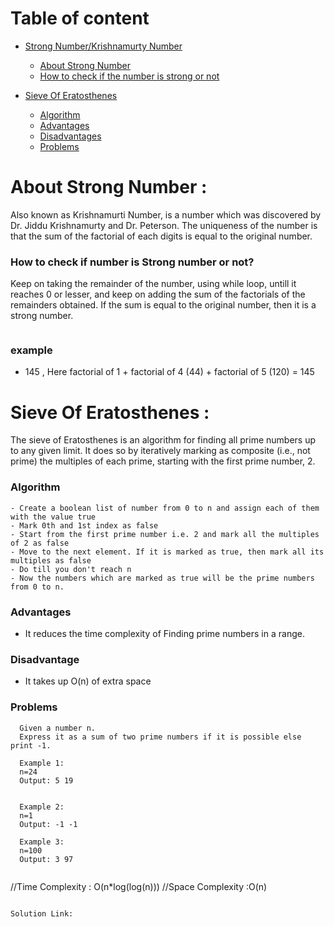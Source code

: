 <!-- Table of content -->
# Table of content
- [Strong Number/Krishnamurty Number](#Strong-Number)
  - [About Strong Number](#what_is_strong_number)
  - [How to check if the number is strong or not](#How_to_check)
 
- [Sieve Of Eratosthenes](#sieve-of-eratosthenes)
  - [Algorithm](#algorithm)
  - [Advantages](#advantages)
  - [Disadvantages](#disadvantage)
  - [Problems](#problems) 
  

# About Strong Number :
Also known as Krishnamurti Number, is a number which was discovered by Dr. Jiddu Krishnamurty and Dr. Peterson. The uniqueness of the number is that the sum of the factorial of each digits is equal to the original number.

### How to check if number is Strong number or not?
Keep on taking the remainder of the number, using while loop, untill it reaches 0 or lesser, and keep on adding the sum of the factorials of the remainders obtained. If the sum is equal to the original number, then it is a strong number.

```

```

### example
- 145 , Here factorial of 1 + factorial of 4 (44) + factorial of 5 (120) = 145




# Sieve Of Eratosthenes :
The sieve of Eratosthenes is an algorithm for finding all prime numbers up to any given limit. 
It does so by iteratively marking as composite (i.e., not prime) the multiples of each prime, starting with the first prime number, 2.

### Algorithm
```
- Create a boolean list of number from 0 to n and assign each of them with the value true
- Mark 0th and 1st index as false
- Start from the first prime number i.e. 2 and mark all the multiples of 2 as false
- Move to the next element. If it is marked as true, then mark all its multiples as false
- Do till you don't reach n
- Now the numbers which are marked as true will be the prime numbers from 0 to n.
```

### Advantages

- It reduces the time complexity of Finding prime numbers in a range.

### Disadvantage

- It takes up O(n) of extra space


### Problems
 ```
   Given a number n.
   Express it as a sum of two prime numbers if it is possible else print -1.

   Example 1: 
   n=24
   Output: 5 19


   Example 2: 
   n=1
   Output: -1 -1

   Example 3: 
   n=100
   Output: 3 97
 ```
 ```
```
//Time Complexity : O(n*log(log(n)))
//Space Complexity :O(n)
```
 
Solution Link: 
 ```
